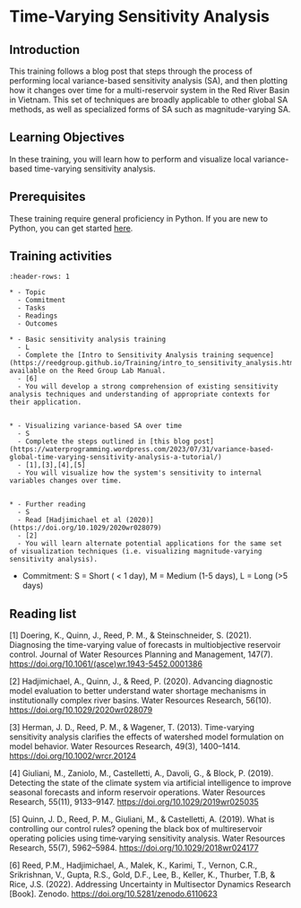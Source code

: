 # Time-Varying Sensitivity Analysis

## Introduction

This training follows a blog post that steps through the process of performing local variance-based sensitivity analysis (SA), and then plotting how it changes over time for a multi-reservoir system in the Red River Basin in Vietnam. This set of techniques are broadly applicable to other global SA methods, as well as specialized forms of SA such as magnitude-varying SA.  

## Learning Objectives

In these training, you will learn how to perform and visualize local variance-based time-varying sensitivity analysis.

## Prerequisites 
These training require general proficiency in Python. If you are new to Python, you can get started [here](https://reedgroup.github.io/ComputationalResources/python_crash_course.html). 


## Training activities

```{list-table} Time-Varying Sensitivity Analysis
:header-rows: 1

* - Topic
  - Commitment
  - Tasks
  - Readings
  - Outcomes

* - Basic sensitivity analysis training
  - L
  - Complete the [Intro to Sensitivity Analysis training sequence](https://reedgroup.github.io/Training/intro_to_sensitivity_analysis.html) available on the Reed Group Lab Manual.
  - [6]
  - You will develop a strong comprehension of existing sensitivity analysis techniques and understanding of appropriate contexts for their application. 


* - Visualizing variance-based SA over time
  - S
  - Complete the steps outlined in [this blog post](https://waterprogramming.wordpress.com/2023/07/31/variance-based-global-time-varying-sensitivity-analysis-a-tutorial/)
  - [1],[3],[4],[5]
  - You will visualize how the system's sensitivity to internal variables changes over time.


* - Further reading
  - S
  - Read [Hadjimichael et al (2020)](https://doi.org/10.1029/2020wr028079)
  - [2]
  - You will learn alternate potential applications for the same set of visualization techniques (i.e. visualizing magnitude-varying sensitivity analysis).

```

* Commitment: S = Short ( < 1 day), M = Medium (1-5 days), L = Long (>5 days)


## Reading list
\[1] Doering, K., Quinn, J., Reed, P. M., & Steinschneider, S. (2021). Diagnosing the time-varying value of forecasts in multiobjective reservoir control. Journal of Water Resources Planning and Management, 147(7). https://doi.org/10.1061/(asce)wr.1943-5452.0001386 

\[2] Hadjimichael, A., Quinn, J., & Reed, P. (2020). Advancing diagnostic model evaluation to better understand water shortage mechanisms in institutionally complex river basins. Water Resources Research, 56(10). https://doi.org/10.1029/2020wr028079 

\[3] Herman, J. D., Reed, P. M., & Wagener, T. (2013). Time-varying sensitivity analysis clarifies the effects of watershed model formulation on model behavior. Water Resources Research, 49(3), 1400–1414. https://doi.org/10.1002/wrcr.20124

\[4] Giuliani, M., Zaniolo, M., Castelletti, A., Davoli, G., &amp; Block, P. (2019). Detecting the state of the climate system via artificial intelligence to improve seasonal forecasts and inform reservoir operations. Water Resources Research, 55(11), 9133–9147. https://doi.org/10.1029/2019wr025035

\[5] Quinn, J. D., Reed, P. M., Giuliani, M., & Castelletti, A. (2019). What is controlling our control rules? opening the black box of multireservoir operating policies using time‐varying sensitivity analysis. Water Resources Research, 55(7), 5962–5984. https://doi.org/10.1029/2018wr024177 

\[6] Reed, P.M., Hadjimichael, A., Malek, K., Karimi, T., Vernon, C.R., Srikrishnan, V., Gupta, R.S., Gold, D.F., Lee, B., Keller, K., Thurber, T.B, & Rice, J.S. (2022). Addressing Uncertainty in Multisector Dynamics Research [Book]. Zenodo. https://doi.org/10.5281/zenodo.6110623